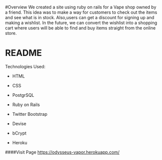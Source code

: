 #Overview
We created a site using ruby on rails  for a Vape shop owned by a friend. This idea was to make a way for customers to check out the items and see what is in stock. Also,users can get a discount for signing up and making a wishlist. In the future, we can convert the wishlist into a shopping cart where users will be able to find and buy items straight from the online store. 

# README


Technologies Used:

* HTML

* CSS

* PostgrSQL

* Ruby on Rails

* Twitter Bootstrap

* Devise

* bCrypt

* Heroku


####Visit Page
https://odysseus-vapor.herokuapp.com/
